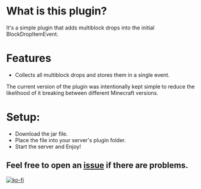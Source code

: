 # What is this plugin?
It's a simple plugin that adds multiblock drops into the initial BlockDropItemEvent.

# Features
- Collects all multiblock drops and stores them in a single event.

The current version of the plugin was intentionally kept simple to reduce the likelihood of it breaking between different Minecraft versions.

# Setup:
- Download the jar file.
- Place the file into your server's plugin folder.
- Start the server and Enjoy!

## Feel free to open an [issue](https://github.com/TrueDarkLord/MultiBlockHandler/issues) if there are problems.
[![ko-fi](https://ko-fi.com/img/githubbutton_sm.svg)](https://ko-fi.com/O4O0OI3A2)
